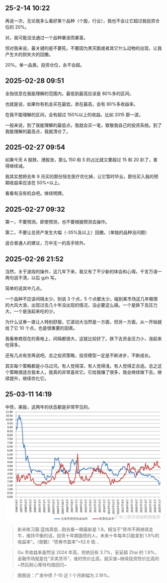 ## 25-2-14 10:22

再说一次，无论我多么看好某个品种（个股，行业），我也不会让它超过我投资仓位的 20%。

对，我可能没法通过一个品种暴涨而暴富。

但对我来说，最关键的是不要死。不要因为黑天鹅或者其它什么动物的出现，让我产生大的损失大的回撤。

20%。单一品类。投资仓位，永不会超。 ​​​

## 2025-02-28 09:51

全指信息在我能理解的范围内，最低到最高应该是 80%多的区间。

也就是说，如果你有机会买在最低，卖在最高，会有 80%多收益率。

在我不能理解的区间，会有超过 150%以上的收益。比如 2015 那一波。

一般来说，到了我能理解的最低点，我就会买一笔，致敬我自己的投资系统。到了我能理解的最高点，我就清仓了。

## 2025-02-27 09:54

如果今天 A 股跌，港股涨，那么 150 和 S 的占比就又要超过 15 和 20 趴了，害得继续减。

我其实想把去年 9 月买的那份恒生医疗优化掉，让它暂时毕业。那份买入我的预期收益率应该在 50%+以上。

看看有没有机会吧。继续明牌。 ​​​

## 2025-02-27 09:32

第一，不要预测。即使预测，也不要根据预测去操作。

第二，不要让总资产发生大幅（-35%及以上）回撤。（单独的品种没问题）

适合普通人的建议，万中无一的高手除外。

## 2025-02-26 21:52

当然，关于波段的操作，这几年下来，我又有了不少新的体会和心得。千言万语一两句说不清，以后 gzh 写。

简单的说其中几点。

一个品种不应该间隔太少。别说 3 个点，5 个点都太少。碰到某市场这几年极限的大风大浪，出现过去几十年没出现的情况，没必要这么搞。一个是跌下去压力大，一个是涨起来吃的少。

为什么证券一直让人特别舒服，它波动大当然是一方面，但另一方面，从一开始就给了它 10 个点，也是很重要的因素。

我看券商现在的表格上，间隔都很大，这就比较好了。跌下去资金压力小，涨起来吃得多。

还有几点有空再说吧。总之投资策略，投资模型一定是不断进步，不断成长。

其实每个策略都是小马过河。有人觉得深，有人觉得浅，有人觉得正合适。总之这个策略很适合我本人，我真的非常喜欢它。它给我赚了很多，我会继续做下去，继续提升，继续优化它。

## 25-03-11 14:19

中债，美股，这两年的状态都是非常罕见的。 ​​​
![alt text](image-11.png)

> 新米练习菌:蓝线真低…刚去看一眼最新是 1.9。相当于”债市不再继续走牛，维持平衡的话，投资十年期国债的人，未来十年每年只能拿到 1.9%的收益率“。（倒数）“债券市盈率“=52.6 倍…

> Gu 市收益率虽然没 2024 年高，但依旧有 3.7%，妥妥超 Zhai 的 1.9%，金融市场就是在”买卖货币“，谁的性价比高，就买谁~继续投资性价比高的~然后耐心等待均值回归~

> 图图说：广发中债 7-10 近 1 个月跌幅为 2.18%。
